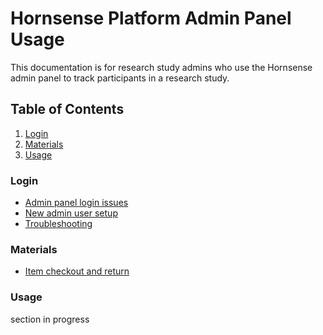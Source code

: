 # Hornsense Platform Admin Panel Usage 
This documentation is for research study admins who use the Hornsense admin panel 
to track participants in a research study.

## Table of Contents
1. [Login](#login)
2. [Materials](#materials)
3. [Usage](#usage)

### Login
- [Admin panel login issues](login/admin-panel-login-trouble.md)
- [New admin user setup](login/new-admin-panel-user-setup.md)
- [Troubleshooting](login/troubleshooting.md)

### Materials
- [Item checkout and return](study-materials/item-checkout_and_return.md)

### Usage
section in progress